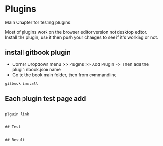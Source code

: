 # Plugins

Main Chapter for testing plugins

Most of plugins work on the browser editor version not desktop editor. Install the plugin, use it then push your changes to see if it's working or not.


## install gitbook plugin 

- Corner Dropdown menu >> Plugins >> Add Plugin >> Then add the plugin nbook.json name
- Go to the book main folder, then from commandline 
```
gitbook install 
```



## Each plugin test page add 


```

plguin link


## Test


## Result


```
